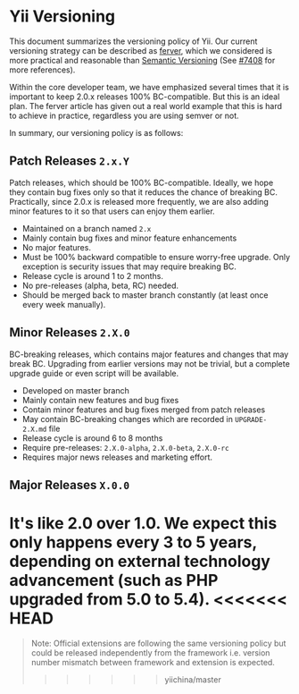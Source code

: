 Yii Versioning
==============

This document summarizes the versioning policy of Yii. Our current versioning strategy can be
described as [ferver](https://github.com/jonathanong/ferver), which we considered is more practical
and reasonable than [Semantic Versioning](http://semver.org/) (See [#7408](https://github.com/yiisoft/yii2/issues/7408) for more references).

Within the core developer team, we have emphasized several times that it is important to keep 2.0.x releases 100% BC-compatible.
But this is an ideal plan. The ferver article has given out a real world example that this is hard to achieve in practice,
regardless you are using semver or not.

In summary, our versioning policy is as follows:

## Patch Releases `2.x.Y`

Patch releases, which should be 100% BC-compatible. Ideally, we hope they contain bug fixes only so that it reduces
the chance of breaking BC. Practically, since 2.0.x is released more frequently, we are also adding minor features
to it so that users can enjoy them earlier.

* Maintained on a branch named `2.x`
* Mainly contain bug fixes and minor feature enhancements
* No major features.
* Must be 100% backward compatible to ensure worry-free upgrade. Only exception is security issues that may require breaking BC.
* Release cycle is around 1 to 2 months.
* No pre-releases (alpha, beta, RC) needed.
* Should be merged back to master branch constantly (at least once every week manually).


## Minor Releases `2.X.0`

BC-breaking releases, which contains major features and changes that may break BC. Upgrading from earlier versions may
not be trivial, but a complete upgrade guide or even script will be available.

* Developed on master branch
* Mainly contain new features and bug fixes
* Contain minor features and bug fixes merged from patch releases
* May contain BC-breaking changes which are recorded in `UPGRADE-2.X.md` file
* Release cycle is around 6 to 8 months
* Require pre-releases: `2.X.0-alpha`, `2.X.0-beta`, `2.X.0-rc`
* Requires major news releases and marketing effort.


## Major Releases `X.0.0`

It's like 2.0 over 1.0. We expect this only happens every 3 to 5 years, depending on external technology advancement
(such as PHP upgraded from 5.0 to 5.4).
<<<<<<< HEAD
=======

> Note: Official extensions are following the same versioning policy but could be released independently from
the framework i.e. version number mismatch between framework and extension is expected.
>>>>>>> yiichina/master
